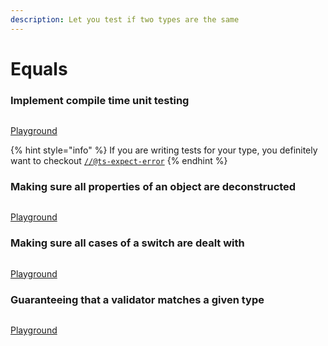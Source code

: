 ```yaml
---
description: Let you test if two types are the same
---
```


# Equals

### Implement compile time unit testing

<figure><img src="https://user-images.githubusercontent.com/6702424/182005615-5d967945-0758-4457-8068-748bc01f9008.png" alt=""><figcaption></figcaption></figure>

[Playground](https://stackblitz.com/edit/typescript-rfpzav?file=index.ts&view=editor)

{% hint style="info" %}
If you are writing tests for your type, you definitely want to checkout [`//@ts-expect-error`](https://www.typescriptlang.org/docs/handbook/release-notes/typescript-3-9.html#-ts-expect-error-comments)
{% endhint %}

### Making sure all properties of an object are deconstructed

<figure><img src="https://github.com/garronej/tsafe/releases/download/v0.0.1/dont_forget_props.gif" alt=""><figcaption></figcaption></figure>

[Playground](https://stackblitz.com/edit/typescript-rryd73?file=index.ts&view=editor)

### Making sure all cases of a switch are dealt with

<figure><img src="https://github.com/garronej/tsafe/releases/download/v0.0.1/tsafe_switch.gif" alt=""><figcaption></figcaption></figure>

[Playground](https://stackblitz.com/edit/typescript-ryj2ba?file=index.ts&view=editor)

### Guaranteeing that a validator matches a given type

<figure><img src="https://github.com/garronej/tsafe/releases/download/v0.0.1/tsafe_zod.gif" alt=""><figcaption></figcaption></figure>

[Playground](https://github.com/garronej/tsafe/releases/download/v0.0.1/tsafe_zod.gif)

